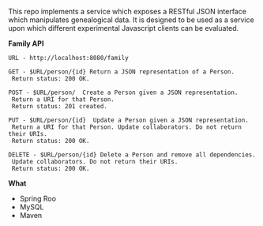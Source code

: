 This repo implements a service which exposes a RESTful JSON interface which manipulates genealogical data.
It is designed to be used as a service upon which different experimental Javascript clients can be evaluated.

**Family API**

    URL - http://localhost:8080/family
     
    GET - $URL/person/{id} Return a JSON representation of a Person.
     Return status: 200 OK.
    
    POST - $URL/person/  Create a Person given a JSON representation. 
     Return a URI for that Person.  
     Return status: 201 created.

    PUT - $URL/person/{id}  Update a Person given a JSON representation.  
     Return a URI for that Person. Update collaborators. Do not return their URIs. 
     Return status: 200 OK.

    DELETE - $URL/person/{id} Delete a Person and remove all dependencies. 
     Update collaborators. Do not return their URIs. 
     Return status: 200 OK.

**What**

 * Spring Roo
 * MySQL
 * Maven

    
    
